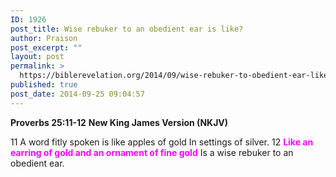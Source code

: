 ```yaml
---
ID: 1926
post_title: Wise rebuker to an obedient ear is like?
author: Praison
post_excerpt: ""
layout: post
permalink: >
  https://biblerevelation.org/2014/09/wise-rebuker-to-obedient-ear-like/
published: true
post_date: 2014-09-25 09:04:57
---
```

<strong>Proverbs 25:11-12</strong>
<strong> New King James Version (NKJV)</strong>

11 A word fitly spoken is like apples of gold
In settings of silver.
12 <span style="color: #ff00ff;"><strong>Like an earring of gold and an ornament of fine gold</strong></span>
Is a wise rebuker to an obedient ear.